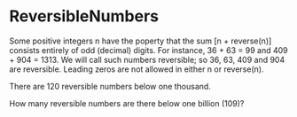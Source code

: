 # ReversibleNumbers

Some positive integers n have the poperty that the sum [n + reverse(n)] consists entirely of odd (decimal) digits. For instance, 36 + 63 = 99 and 409 + 904 = 1313. We will call such numbers reversible; so 36, 63, 409 and 904 are reversible. Leading zeros are not allowed in either n or reverse(n).

There are 120 reversible numbers below one thousand.

How many reversible numbers are there below one billion (109)?